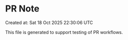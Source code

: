 # PR Note

Created at: Sat 18 Oct 2025 22:30:06 UTC

This file is generated to support testing of PR workflows.
